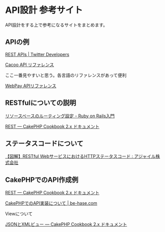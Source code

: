 # API設計 参考サイト
API設計をする上で参考になるサイトをまとめます。

## APIの例
[REST APIs | Twitter Developers](https://dev.twitter.com/rest/public)

[Cacoo API リファレンス](https://cacoo.com/lang/ja/api_print)

ここ一番見やすいと思う。各言語のリファレンスがあって便利

[WebPay APIリファレンス](https://webpay.jp/docs/api/curl)

## RESTfulについての説明
[リソースベースのルーティング設定 - Ruby on Rails入門](http://www.rubylife.jp/rails/routing/index5.html)

[REST &mdash; CakePHP Cookbook 2.x ドキュメント](http://book.cakephp.org/2.0/ja/development/rest.html)

## ステータスコードについて
[【図解】RESTful WebサービスにおけるHTTPステータスコード : アジャイル株式会社](http://www.agilegroup.co.jp/technote/rest-status-code.html)

## CakePHPでのAPI作成例
[REST &mdash; CakePHP Cookbook 2.x ドキュメント](http://book.cakephp.org/2.0/ja/development/rest.html)

[CakePHPでのAPI実装について | be-hase.com](http://be-hase.com/php/478/)

Viewについて

[JSONとXMLビュー &mdash; CakePHP Cookbook 2.x ドキュメント](http://book.cakephp.org/2.0/ja/views/json-and-xml-views.html)
